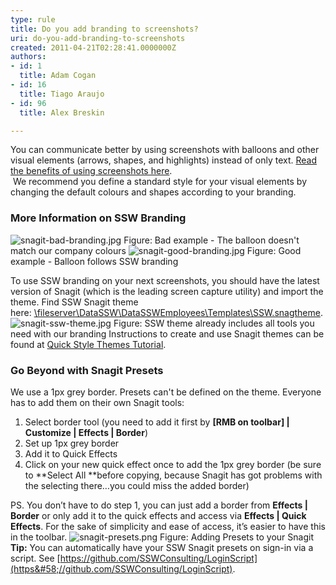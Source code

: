 ```yaml
---
type: rule
title: Do you add branding to screenshots?
uri: do-you-add-branding-to-screenshots
created: 2011-04-21T02:28:41.0000000Z
authors:
- id: 1
  title: Adam Cogan
- id: 16
  title: Tiago Araujo
- id: 96
  title: Alex Breskin

---
```


 
You can communicate better by using screenshots with balloons and other visual elements (arrows, shapes, and highlights) instead of only text. [Read the benefits of using screenshots here](/Pages/HowToUseBalloons.aspx).
<br>​
We recommend you define a standard style for your visual elements by changing the default colours and shapes according to your branding.

### More Information on SSW Branding

 ![snagit-bad-branding.jpg](/PublishingImages/snagit-bad-branding.jpg) Figure: Bad example - The balloon doesn't match our company colours
 ![snagit-good-branding.jpg](/PublishingImages/snagit-good-branding.jpg) 
Figure: Good example - Balloon follows SSW branding
 
To use SSW branding on your next screenshots, you should have the latest version of Snagit (which is the leading screen capture utility) and import the theme.
Find SSW Snagit theme here: [\\fileserver\DataSSW\DataSSWEmployees\Templates\SSW.snagtheme](file&#58;///fileserver/DataSSW/DataSSWEmployees/Templates/SSW.snagtheme).
 ![snagit-ssw-theme.jpg](/PublishingImages/snagit-ssw-theme.jpg) Figure: SSW theme already includes all tools you need with our branding
Instructions to create and use Snagit themes can be found at [Quick Style Themes Tutorial](https&#58;//www.techsmith.com/tutorial-snagit-13-quick-style-themes.html?utm_source=product&amp;utm_medium=snagit&amp;utm_campaign=sw13).

### Go Beyond with Snagit Presets


We use a 1px grey border. Presets can't be defined on the theme. Everyone has to add them on their own Snagit tools:

1. Select border tool (you need to add it first by **[RMB on toolbar] | Customize | Effects | Border**)
2. Set up 1px grey border
3. Add it to Quick Effects
4. Click on your new quick effect once to add the 1px grey border (be sure to **Select All **before copying, because Snagit has got problems with the selecting there…you could miss the added border)


PS. You don’t have to do step 1, you can just add a border from **Effects | Border** or only add it to the quick effects and access via **Effects | Quick Effects**. For the sake of simplicity and ease of access, it’s easier to have this in the toolbar.
 ![snagit-presets.png](/PublishingImages/snagit-presets.png) Figure: Adding Presets to your Snagit 
**Tip:** You can automatically have your SSW ​Snagit presets on sign-in via a script. See [https://github.com/SSWConsulting/LoginScript](https&#58;//github.com/SSWConsulting/LoginScript).



